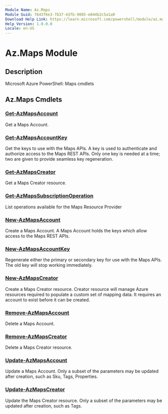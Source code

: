```yaml
---
Module Name: Az.Maps
Module Guid: 7643f6e3-7b37-43fb-9085-e844b2c5a1a0
Download Help Link: https://learn.microsoft.com/powershell/module/az.maps
Help Version: 1.0.0.0
Locale: en-US
---
```


# Az.Maps Module
## Description
Microsoft Azure PowerShell: Maps cmdlets

## Az.Maps Cmdlets
### [Get-AzMapsAccount](Get-AzMapsAccount.md)
Get a Maps Account.

### [Get-AzMapsAccountKey](Get-AzMapsAccountKey.md)
Get the keys to use with the Maps APIs.
A key is used to authenticate and authorize access to the Maps REST APIs.
Only one key is needed at a time; two are given to provide seamless key regeneration.

### [Get-AzMapsCreator](Get-AzMapsCreator.md)
Get a Maps Creator resource.

### [Get-AzMapsSubscriptionOperation](Get-AzMapsSubscriptionOperation.md)
List operations available for the Maps Resource Provider

### [New-AzMapsAccount](New-AzMapsAccount.md)
Create a Maps Account.
A Maps Account holds the keys which allow access to the Maps REST APIs.

### [New-AzMapsAccountKey](New-AzMapsAccountKey.md)
Regenerate either the primary or secondary key for use with the Maps APIs.
The old key will stop working immediately.

### [New-AzMapsCreator](New-AzMapsCreator.md)
Create a Maps Creator resource.
Creator resource will manage Azure resources required to populate a custom set of mapping data.
It requires an account to exist before it can be created.

### [Remove-AzMapsAccount](Remove-AzMapsAccount.md)
Delete a Maps Account.

### [Remove-AzMapsCreator](Remove-AzMapsCreator.md)
Delete a Maps Creator resource.

### [Update-AzMapsAccount](Update-AzMapsAccount.md)
Update a Maps Account.
Only a subset of the parameters may be updated after creation, such as Sku, Tags, Properties.

### [Update-AzMapsCreator](Update-AzMapsCreator.md)
Update the Maps Creator resource.
Only a subset of the parameters may be updated after creation, such as Tags.


